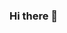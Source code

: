 ### Hi there 👋

<!--
**ethinallen/ethinallen** is a ✨ _special_ ✨ repository because its `README.md` (this file) appears on your GitHub profile.

![Emery's github stats](https://github-readme-stats.vercel.app/api?username=ethinallen&show_icons=true&theme=radical)

- 🔭 I’m currently working on a could-based web dashboard for utility departments
- 🌱 I’m currently learning ReactJS
- 💬 Ask me about anything!
- 📫 How to reach me: abemery@clemson.edu 
- 😄 Pronouns: he/him/his
- ⚡ Fun fact: I am 25% Japanese
-->
